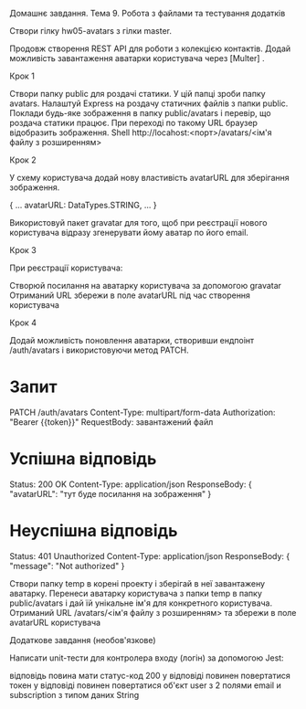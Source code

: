 Домашнє завдання. Тема 9. Робота з файлами та тестування додатків

Створи гілку hw05-avatars з гілки master.

Продовж створення REST API для роботи з колекцією контактів. Додай можливість завантаження аватарки користувача через [Multer] .

Крок 1

Створи папку public для роздачі статики. У цій папці зроби папку avatars.
Налаштуй Express на роздачу статичних файлів з папки public.
Поклади будь-яке зображення в папку public/avatars і перевір, що роздача статики працює.
При переході по такому URL браузер відобразить зображення. Shell http://locahost:<порт>/avatars/<ім'я файлу з розширенням>

Крок 2

У схему користувача додай нову властивість avatarURL для зберігання зображення.

{
...
avatarURL: DataTypes.STRING,
...
}

Використовуй пакет gravatar для того, щоб при реєстрації нового користувача відразу згенерувати йому аватар по його email.

Крок 3

При реєстрації користувача:

Створюй посилання на аватарку користувача за допомогою gravatar
Отриманий URL збережи в поле avatarURL під час створення користувача

Крок 4

Додай можливість поновлення аватарки, створивши ендпоінт /auth/avatars і використовуючи метод PATCH.

# Запит

PATCH /auth/avatars
Content-Type: multipart/form-data
Authorization: "Bearer {{token}}"
RequestBody: завантажений файл

# Успішна відповідь

Status: 200 OK
Content-Type: application/json
ResponseBody: {
"avatarURL": "тут буде посилання на зображення"
}

# Неуспішна відповідь

Status: 401 Unauthorized
Content-Type: application/json
ResponseBody: {
"message": "Not authorized"
}

Створи папку temp в корені проекту і зберігай в неї завантажену аватарку.
Перенеси аватарку користувача з папки temp в папку public/avatars і дай їй унікальне ім'я для конкретного користувача.
Отриманий URL /avatars/<ім'я файлу з розширенням> та збережи в поле avatarURL користувача

Додаткове завдання (необов'язкове)

Написати unit-тести для контролера входу (логін) за допомогою Jest:

відповідь повина мати статус-код 200
у відповіді повинен повертатися токен
у відповіді повинен повертатися об'єкт user з 2 полями email и subscription з типом даних String
